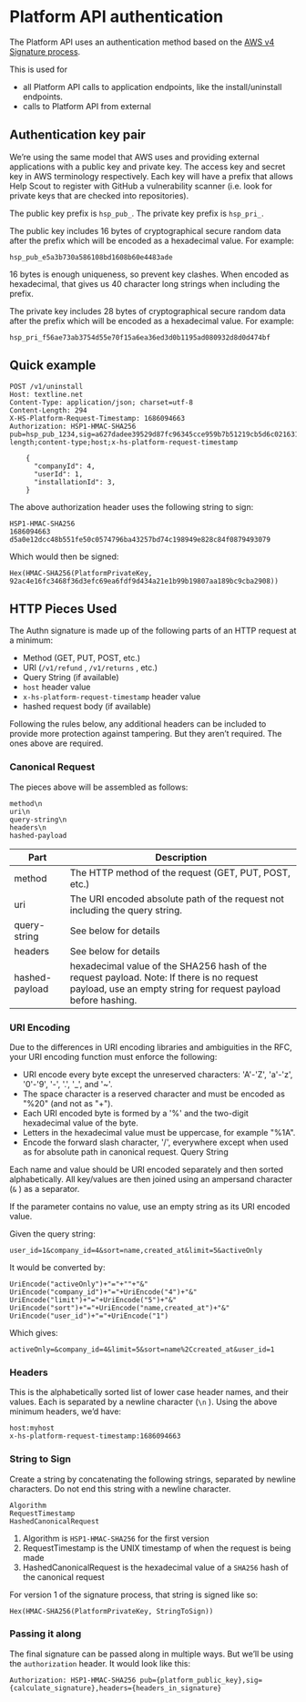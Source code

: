 # Platform API authentication

The Platform API uses an authentication method based on the
[AWS v4 Signature process](https://docs.aws.amazon.com/IAM/latest/UserGuide/create-signed-request.html).

This is used for

- all Platform API calls to application endpoints, like the install/uninstall endpoints.
- calls to Platform API from external

## Authentication key pair

We’re using the same model that AWS uses and providing external applications with a public key and private key.
The access key and secret key in AWS terminology respectively. Each key will have a prefix that allows Help Scout to
register with GitHub a vulnerability scanner (i.e. look for private keys that are checked into repositories).

The public key prefix is `hsp_pub_`.
The private key prefix is `hsp_pri_`.

The public key includes 16 bytes of cryptographical secure random data after the prefix which will be encoded as a
hexadecimal value. For example:

```
hsp_pub_e5a3b730a586108bd1608b60e4483ade
```

16 bytes is enough uniqueness, so prevent key clashes.
When encoded as hexadecimal, that gives us 40 character long strings when including the prefix.

The private key includes 28 bytes of cryptographical secure random data after the prefix which will be encoded as a
hexadecimal value. For example:

```
hsp_pri_f56ae73ab3754d55e70f15a6ea36ed3d0b1195ad080932d8d0d474bf
```


## Quick example

```http request
POST /v1/uninstall
Host: textline.net
Content-Type: application/json; charset=utf-8
Content-Length: 294
X-HS-Platform-Request-Timestamp: 1686094663
Authorization: HSP1-HMAC-SHA256 pub=hsp_pub_1234,sig=a627dadee39529d87fc96345cce959b7b51219cb5d6c02163157ea7b006319da,headers=content-length;content-type;host;x-hs-platform-request-timestamp

    {
      "companyId": 4,
      "userId": 1,
      "installationId": 3,
    }
```

The above authorization header uses the following string to sign:

```
HSP1-HMAC-SHA256
1686094663
d5a0e12dcc48b551fe50c0574796ba43257bd74c198949e828c84f0879493079
```

Which would then be signed:

```
Hex(HMAC-SHA256(PlatformPrivateKey, 92ac4e16fc3468f36d3efc69ea6fdf9d434a21e1b99b19807aa189bc9cba2908))
```

## HTTP Pieces Used

The Authn signature is made up of the following parts of an HTTP request at a minimum:

- Method (GET, PUT, POST, etc.)
- URI (`/v1/refund` , `/v1/returns` , etc.)
- Query String (if available)
- `host` header value
- `x-hs-platform-request-timestamp` header value
- hashed request body (if available)

Following the rules below, any additional headers can be included to provide more protection against tampering. But they aren’t required. The ones above are required.


### Canonical Request

The pieces above will be assembled as follows:

```
method\n
uri\n
query-string\n
headers\n
hashed-payload
```

| Part           | Description                                                                                                                                                |
| -------------- | ---------------------------------------------------------------------------------------------------------------------------------------------------------- |
| method         | The HTTP method of the request (GET, PUT, POST, etc.)                                                                                                      |
| uri            | The URI encoded absolute path of the request not including the query string.                                                                               |
| query-string   | See below for details                                                                                                                                      |
| headers        | See below for details                                                                                                                                      |
| hashed-payload | hexadecimal value of the SHA256 hash of the request payload. Note: If there is no request payload, use an empty string for request payload before hashing. |


### URI Encoding

Due to the differences in URI encoding libraries and ambiguities in the RFC, your URI encoding function must enforce the following:

- URI encode every byte except the unreserved characters: 'A'-'Z', 'a'-'z', '0'-'9', '-', '.', '_', and '~'.
- The space character is a reserved character and must be encoded as "%20" (and not as "+").
- Each URI encoded byte is formed by a '%' and the two-digit hexadecimal value of the byte.
- Letters in the hexadecimal value must be uppercase, for example "%1A".
- Encode the forward slash character, '/', everywhere except when used as for absolute path in canonical request.
  Query String

Each name and value should be URI encoded separately and then sorted alphabetically. All key/values are then joined using an ampersand character (`&` ) as a separator.

If the parameter contains no value, use an empty string as its URI encoded value.

Given the query string:

```
user_id=1&company_id=4&sort=name,created_at&limit=5&activeOnly
```

It would be converted by:

```
UriEncode("activeOnly")+"="+""+"&"
UriEncode("company_id")+"="+UriEncode("4")+"&"
UriEncode("limit")+"="+UriEncode("5")+"&"
UriEncode("sort")+"="+UriEncode("name,created_at")+"&"
UriEncode("user_id")+"="+UriEncode("1")
```

Which gives:

```
activeOnly=&company_id=4&limit=5&sort=name%2Ccreated_at&user_id=1
```


### Headers

This is the alphabetically sorted list of lower case header names, and their values. Each is separated by a newline character (`\n` ). Using the above minimum headers, we’d have:

```
host:myhost
x-hs-platform-request-timestamp:1686094663
```


### String to Sign

Create a string by concatenating the following strings, separated by newline characters. Do not end this string with a newline character.

```
Algorithm
RequestTimestamp
HashedCanonicalRequest
```

1. Algorithm is `HSP1-HMAC-SHA256` for the first version
2. RequestTimestamp is the UNIX timestamp of when the request is being made
3. HashedCanonicalRequest is the hexadecimal value of a `SHA256` hash of the canonical request

For version 1 of the signature process, that string is signed like so:

```
Hex(HMAC-SHA256(PlatformPrivateKey, StringToSign))
```


### Passing it along

The final signature can be passed along in multiple ways. But we’ll be using the `authorization` header. It would look like this:

```
Authorization: HSP1-HMAC-SHA256 pub={platform_public_key},sig={calculate_signature},headers={headers_in_signature}
```
